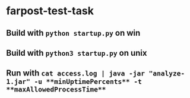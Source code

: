 # farpost-test-task
 
## Build with `python startup.py` on win
## Build with `python3 startup.py` on unix
## Run with `cat access.log | java -jar "analyze-1.jar" -u **minUptimePercents** -t **maxAllowedProcessTime**`